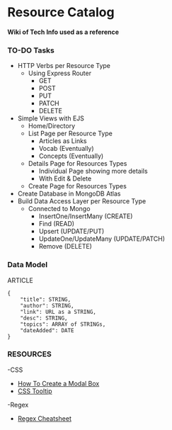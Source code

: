 # Resource Catalog
**Wiki of Tech Info used as a reference**

### TO-DO Tasks
- HTTP Verbs per Resource Type
    - Using Express Router
        - GET
        - POST
        - PUT
        - PATCH
        - DELETE
- Simple Views with EJS
    - Home/Directory
    - List Page per Resource Type
        - Articles as Links
        - Vocab (Eventually)
        - Concepts (Eventually)
    - Details Page for Resources Types
        - Individual Page showing more details
        - With Edit & Delete 
    - Create Page for Resources Types
- Create Database in MongoDB Atlas
- Build Data Access Layer per Resource Type
    - Connected to Mongo
        - InsertOne/InsertMany (CREATE)
        - Find (READ)
        - Upsert (UPDATE/PUT)
        - UpdateOne/UpdateMany (UPDATE/PATCH)
        - Remove (DELETE)
    
### Data Model

ARTICLE 
```
{
    "title": STRING,
    "author": STRING,
    "link": URL as a STRING,
    "desc": STRING, 
    "topics": ARRAY of STRINGs,
    "dateAdded": DATE
}
```

### RESOURCES  
-CSS
 - [How To Create a Modal Box](https://www.w3schools.com/howto/howto_css_modals.asp)
 - [CSS Tooltip](https://www.w3schools.com/css/css_tooltip.asp)

-Regex
 - [Regex Cheatsheet](https://www3.ntu.edu.sg/home/ehchua/programming/howto/Regexe.html#zz-2.2)